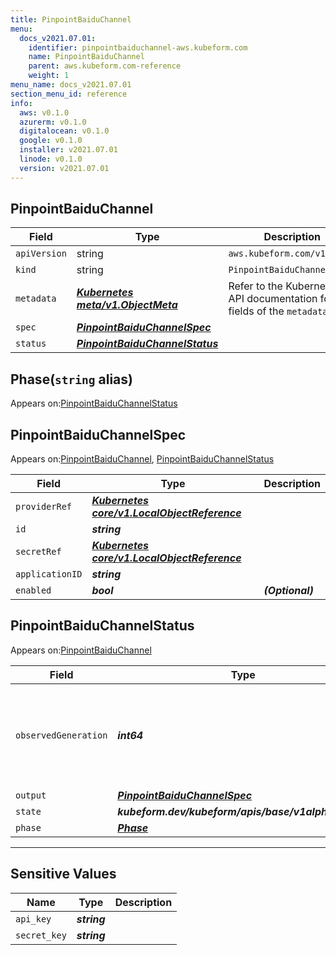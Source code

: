 ```yaml
---
title: PinpointBaiduChannel
menu:
  docs_v2021.07.01:
    identifier: pinpointbaiduchannel-aws.kubeform.com
    name: PinpointBaiduChannel
    parent: aws.kubeform.com-reference
    weight: 1
menu_name: docs_v2021.07.01
section_menu_id: reference
info:
  aws: v0.1.0
  azurerm: v0.1.0
  digitalocean: v0.1.0
  google: v0.1.0
  installer: v2021.07.01
  linode: v0.1.0
  version: v2021.07.01
---
```


## PinpointBaiduChannel
| Field | Type | Description |
| ------ | ----- | ----------- |
| `apiVersion` | string | `aws.kubeform.com/v1alpha1` |
|    `kind` | string | `PinpointBaiduChannel` |
| `metadata` | ***[Kubernetes meta/v1.ObjectMeta](https://v1-18.docs.kubernetes.io/docs/reference/generated/kubernetes-api/v1.18/#objectmeta-v1-meta)***|Refer to the Kubernetes API documentation for the fields of the `metadata` field.|
| `spec` | ***[PinpointBaiduChannelSpec](#pinpointbaiduchannelspec)***||
| `status` | ***[PinpointBaiduChannelStatus](#pinpointbaiduchannelstatus)***||
## Phase(`string` alias)

Appears on:[PinpointBaiduChannelStatus](#pinpointbaiduchannelstatus)

## PinpointBaiduChannelSpec

Appears on:[PinpointBaiduChannel](#pinpointbaiduchannel), [PinpointBaiduChannelStatus](#pinpointbaiduchannelstatus)

| Field | Type | Description |
| ------ | ----- | ----------- |
| `providerRef` | ***[Kubernetes core/v1.LocalObjectReference](https://v1-18.docs.kubernetes.io/docs/reference/generated/kubernetes-api/v1.18/#localobjectreference-v1-core)***||
| `id` | ***string***||
| `secretRef` | ***[Kubernetes core/v1.LocalObjectReference](https://v1-18.docs.kubernetes.io/docs/reference/generated/kubernetes-api/v1.18/#localobjectreference-v1-core)***||
| `applicationID` | ***string***||
| `enabled` | ***bool***| ***(Optional)*** |
## PinpointBaiduChannelStatus

Appears on:[PinpointBaiduChannel](#pinpointbaiduchannel)

| Field | Type | Description |
| ------ | ----- | ----------- |
| `observedGeneration` | ***int64***| ***(Optional)*** Resource generation, which is updated on mutation by the API Server.|
| `output` | ***[PinpointBaiduChannelSpec](#pinpointbaiduchannelspec)***| ***(Optional)*** |
| `state` | ***kubeform.dev/kubeform/apis/base/v1alpha1.State***| ***(Optional)*** |
| `phase` | ***[Phase](#phase)***| ***(Optional)*** |
---
## Sensitive Values
| Name | Type | Description |
|------|------|-------------|
| `api_key` | ***string*** ||
| `secret_key` | ***string*** ||
